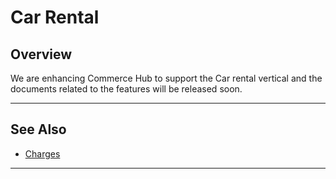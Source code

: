 # Car Rental

## Overview

We are enhancing Commerce Hub to support the Car rental vertical and the documents related to the features will be released soon.

---

## See Also
- [Charges](?path=docs/Resources/API-Documents/Payments/Charges.md)

---

